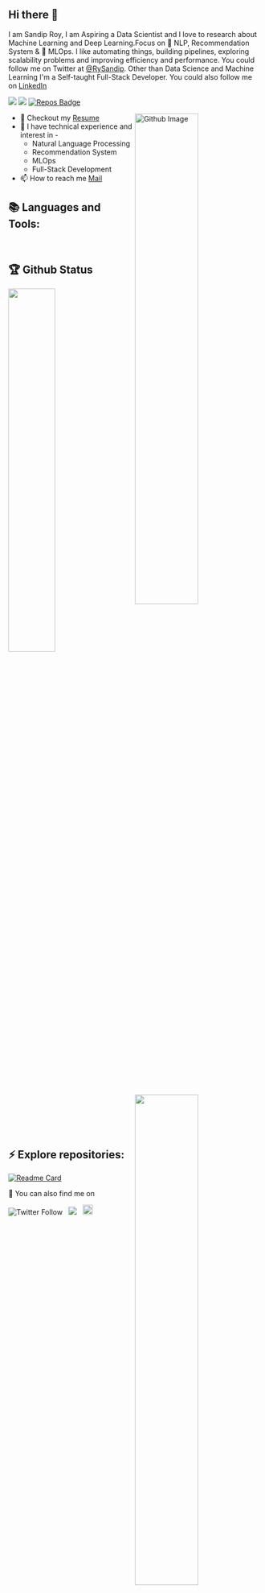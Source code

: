 ## Hi there :wave:
I am Sandip Roy, I am Aspiring a Data Scientist and I love to research about Machine Learning and Deep Learning.Focus on 📜 NLP, Recommendation System & 🚀 MLOps. I like automating things, building pipelines, exploring scalability problems and improving efficiency and performance. You could follow me on Twitter at [@RySandip](https://twitter.com/RySandip). Other than Data Science and Machine Learning I'm a Self-taught Full-Stack Developer. You could also follow me on [LinkedIn](https://www.linkedin.com/in/pransandip)


![](https://komarev.com/ghpvc/?username=pransandip&style=flat)
![](https://img.shields.io/badge/focus-MLOps-3c9)
[![Repos Badge](https://badges.pufler.dev/repos/pransandip/?style=flat&logo=github&color=green)](https://badges.pufler.dev)

<img width="50%" align="right" alt="Github Image" src="https://raw.githubusercontent.com/onimur/.github/master/.resources/git-header.svg" />

*  📝 Checkout my [Resume](https://drive.google.com/file/d/1CLM1eM_Be7OPyMBsJ286xuYmVhr0kTuF/view?usp=sharing)
*  🧠 I have technical experience and interest in -
   * Natural Language Processing
   * Recommendation System
   * MLOps
   * Full-Stack Development
* 📫 How to reach me [Mail](mailto:pransandip@gmail.com)

## 📚 Languages and Tools:
<br>

## 🏆 Github Status
<img  src="https://github-readme-stats-zeta-woad.vercel.app/api?username=pransandip&hide=contribs&count_private=true&show_icons=true&hide_border=true&theme=radical" width="50%" align="right" >

<img  src="https://github-readme-streak-stats.herokuapp.com/?user=pransandip&theme=dark" width="43%" >
<br>

## ⚡ Explore repositories:
[![Readme Card](https://github-readme-stats-zeta-woad.vercel.app/api/pin/?username=pransandip&show_owner=true&theme=vue&repo=Advanced-Housing-Prices)](https://github.com/pransandip/Advanced-Housing-Prices)


💬 You can also find me on

![Twitter Follow](https://img.shields.io/twitter/follow/RySandip?label=%40RySandip&style=social "follow me on Twitter")&nbsp;&nbsp; [![](https://img.shields.io/badge/Medium-12100E?style=flat&logo=medium&logoColor=black&color=grey)](https://medium.com/@pransandip "Read my blogs on Medium")&nbsp;&nbsp;   <a href="https://www.linkedin.com/in/pransandip/"><img src=https://content.linkedin.com/content/dam/me/business/en-us/amp/brand-site/v2/bg/LI-Bug.svg.original.svg height="20px"/><a/>

